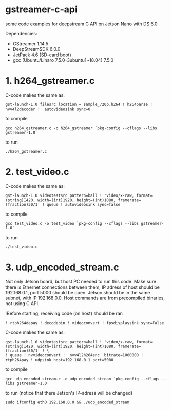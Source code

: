 # gstreamer-c-api
some code examples for deepstream C API on Jetson Nano with DS 6.0

Dependencies:

* GStreamer 1.14.5
* DeepStreamSDK 6.0.0
* JetPack 4.6 (SD-card boot)
* gcc (Ubuntu/Linaro 7.5.0-3ubuntu1~18.04) 7.5.0


# 1. **h264_gstreamer.c**

C-code  makes the same as:

```gst-launch-1.0 filesrc location = sample_720p.h264 ! h264parse ! nvv4l2decoder !  autovideosink sync=0```
 
to compile

```gcc h264_gstreamer.c -o h264_gstreamer `pkg-config --cflags --libs gstreamer-1.0` ```

to run

```./h264_gstreamer.c```

# 2. **test_video.c**

C-code  makes the same as:

```gst-launch-1.0 videotestsrc pattern=ball ! 'video/x-raw, format=(string)I420, width=(int)1920, height=(int)1080, framerate=(fraction)30/1' ! queue ! autovideosink sync=false```

to compile

```gcc test_video.c -o test_video `pkg-config --cflags --libs gstreamer-1.0` ```

to run

```./test_video.c```


# 3. **udp_encoded_stream.c**

Not only Jetson board, but host PC needed to run this code. Make sure there is Ethernet connections between them, IP adress of host should be 192.168.0.1, port 5000 should be open. Jetson should be in the same subnet, with IP 192.168.0.0. Host commands are from precompiled binaries, not using C API.

!Before starting, receiving code (on host) should be ran

```gst-launch-1.0 udpsrc port=5000 caps = "application/x-rtp, media=(string)video,clock-rate=(int)90000, encoding-name=(string)H264, payload=(int)96" \
! rtph264depay ! decodebin ! videoconvert ! fpsdisplaysink sync=False
```


C-code  makes the same as:

``` ifconfig eth0 192.168.0.0 && \
gst-launch-1.0 videotestsrc pattern=ball ! 'video/x-raw, format=(string)I420, width=(int)1920, height=(int)1080, framerate=(fraction)30/1' ! \
! queue ! nvvideoconvert !  nvv4l2h264enc  bitrate=1000000 ! rtph264pay ! udpsink host=192.168.0.1 port=5000
```

to compile

```gcc udp_encoded_stream.c -o udp_encoded_stream `pkg-config --cflags --libs gstreamer-1.0```

to run (notice that there Jetson's IP-adress will be changed)

```sudo ifconfig eth0 192.168.0.0 && ./udp_encoded_stream```
